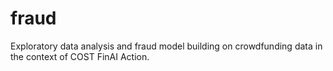 # fraud
Exploratory data analysis and fraud model building on crowdfunding data in the context of COST FinAI Action.

